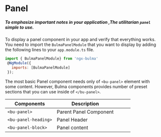 # Panel

##### To emphasize important notes in your application ,The utilitarian `panel` simple to use.

To display a panel component in your app and verify that everything works. You need to import the `BulmaPanelModule` that you want to display by adding the following lines to your `app.module.ts` file.

```javascript
import { BulmaPanelModule} from 'ngx-bulma'
 @NgModule({
   imports: [BulmaPanelModule]
 });
```

The most basic Panel component needs only of `<bu-panel>` element with some content. However, Bulma components provides number of preset sections that you can use inside of `</bu-panel>`.

| Components           | Description            |     |     |     |
| -------------------- | ---------------------- | --- | --- | --- |
| `<bu-panel>`         | Parent Panel Component |     |     |     |
| `<bu-panel-heading>` | Panel Header           |     |     |     |
| `<bu-panel-block>`   | Panel content          |     |     |     |
